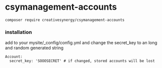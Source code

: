 # csymanagement-accounts

```composer require creativesynergy/csymanagement-accounts```

### installation

add to your mysite/_config/config.yml and change the secret_key to an long and random generated string


```
Account:
  secret_key: 'SOOOSECRET' # if changed, stored accounts will be lost
```